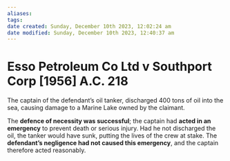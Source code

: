 ```yaml
---
aliases: 
tags: 
date created: Sunday, December 10th 2023, 12:02:24 am
date modified: Sunday, December 10th 2023, 12:40:37 am
---
```


# Esso Petroleum Co Ltd v Southport Corp [1956] A.C. 218

The captain of the defendant’s oil tanker, discharged 400 tons of oil into the sea, causing damage to a Marine Lake owned by the claimant.

The **defence of necessity was successful**; the captain had **acted in an emergency** to prevent death or serious injury. Had he not discharged the oil, the tanker would have sunk, putting the lives of the crew at stake. The **defendant’s negligence had not caused this emergency**, and the captain therefore acted reasonably.
